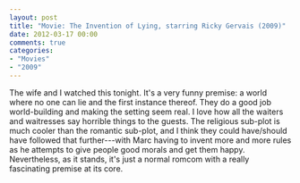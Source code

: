 ```yaml
---
layout: post
title: "Movie: The Invention of Lying, starring Ricky Gervais (2009)"
date: 2012-03-17 00:00
comments: true
categories:
- "Movies"
- "2009"
---
```


The wife and I watched this tonight. It's a very funny premise: a
world where no one can lie and the first instance thereof. They do
a good job world-building and making the setting seem real. I love
how all the waiters and waitresses say horrible things to the
guests. The religious sub-plot is much cooler than the romantic
sub-plot, and I think they could have/should have followed that
further---with Marc having to invent more and more rules as he
attempts to give people good morals and get them
happy. Nevertheless, as it stands, it's just a normal romcom with a
really fascinating premise at its core.
